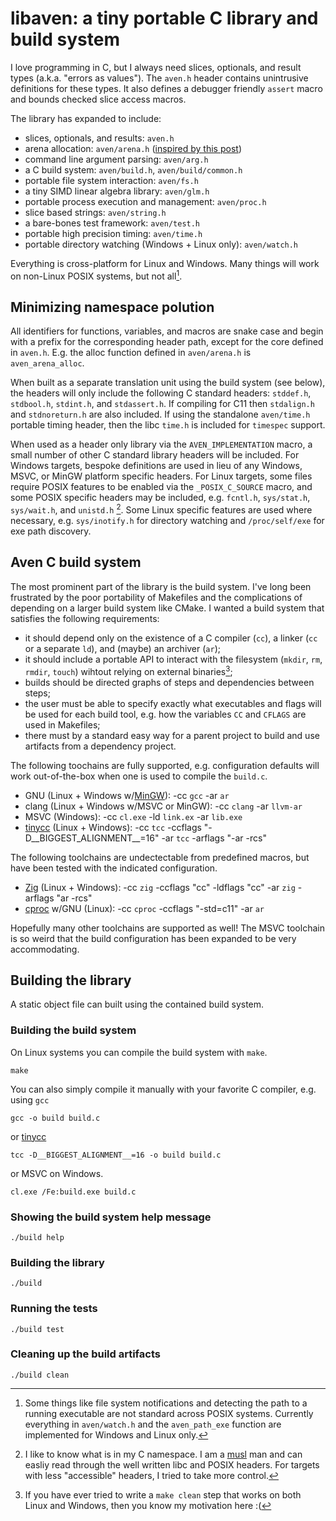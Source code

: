 # libaven: a tiny portable C library and build system

I love programming in C, but I always need slices, optionals, and
result types (a.k.a. "errors as values").
The `aven.h` header contains unintrusive definitions for these types.
It also defines a debugger friendly `assert` macro and bounds checked slice
access macros.

The library has expanded to include:

 - slices, optionals, and results: `aven.h`
 - arena allocation: `aven/arena.h` ([inspired by this post][2])
 - command line argument parsing: `aven/arg.h`
 - a C build system: `aven/build.h`, `aven/build/common.h`
 - portable file system interaction: `aven/fs.h`
 - a tiny SIMD linear algebra library: `aven/glm.h`
 - portable process execution and management: `aven/proc.h`
 - slice based strings: `aven/string.h`
 - a bare-bones test framework: `aven/test.h`
 - portable high precision timing: `aven/time.h`
 - portable directory watching (Windows + Linux only): `aven/watch.h`

Everything is cross-platform for Linux and Windows. Many things will work
on non-Linux POSIX systems, but not all[^1].

## Minimizing namespace polution

All identifiers for functions, variables, and macros are snake case
and begin with a prefix for the corresponding header path, except for the
core defined in `aven.h`. E.g. the alloc function defined in `aven/arena.h` is
`aven_arena_alloc`.

When built as a separate translation unit using the build system (see below),
the headers will only include the following C standard headers:
`stddef.h`, `stdbool.h`, `stdint.h`, and `stdassert.h`.
If compiling for C11 then `stdalign.h` and `stdnoreturn.h` are also included.
If using the standalone `aven/time.h` portable timing header, then the libc
`time.h` is included for `timespec` support.

When used as a header only library via the `AVEN_IMPLEMENTATION` macro,
a small number of other C standard library headers will be included.
For Windows targets, bespoke definitions are used in lieu of
any Windows, MSVC, or MinGW platform specific headers.
For Linux targets, some files require POSIX features to be enabled via
the `_POSIX_C_SOURCE` macro, and some POSIX specific headers may be included,
e.g. `fcntl.h`, `sys/stat.h`, `sys/wait.h`, and `unistd.h` [^3]. Some Linux
specific features are used where necessary, e.g. `sys/inotify.h` for directory
watching and `/proc/self/exe` for exe path discovery.

## Aven C build system

The most prominent part of the library is the build system. I've long been
frustrated by the poor portability of Makefiles and the complications of
depending on a larger build system like CMake. I wanted a build system
that satisfies the following requirements:

 - it should depend only on the existence of a C compiler (`cc`), a linker
   (`cc` or a separate `ld`), and (maybe) an archiver (`ar`);
 - it should include a portable API to interact with the filesystem
   (`mkdir`, `rm`, `rmdir`, `touch`) wihtout relying on external binaries[^2];
 - builds should be directed graphs of steps and dependencies between steps;
 - the user must be able to specify exactly what executables and flags will
   be used for each build tool, e.g. how the variables `CC` and `CFLAGS` are
   used in Makefiles;
 - there must by a standard easy way for a parent project to build and use
   artifacts from a dependency project.

The following toochains are fully supported, e.g. configuration
defaults will work out-of-the-box when one is used to compile the `build.c`. 

 - GNU (Linux + Windows w/[MinGW][3]): -cc `gcc` -ar `ar`
 - clang (Linux + Windows w/MSVC or MinGW): -cc `clang` -ar `llvm-ar`
 - MSVC (Windows): -cc `cl.exe` -ld `link.ex` -ar `lib.exe`
 - [tinycc][5] (Linux + Windows): -cc `tcc` -ccflags
   "-D\_\_BIGGEST\_ALIGNMENT\_\_=16" -ar `tcc` -arflags "-ar -rcs"

The following toolchains are undectectable from predefined macros, but have
been tested with the indicated configuration.

 - [Zig][1] (Linux + Windows): -cc `zig` -ccflags "cc" -ldflags "cc" -ar `zig`
   -arflags "ar -rcs"
 - [cproc][4] w/GNU (Linux): -cc `cproc` -ccflags "-std=c11" -ar `ar`

Hopefully many other toolchains are supported as well! The MSVC
toolchain is so weird that the build configuration has been expanded to be
very accommodating.

## Building the library

A static object file can built using the contained build system.  

### Building the build system

On Linux systems you can compile the build system with `make`.

```shell
make
```

You can also simply compile it manually with your favorite C compiler,
e.g. using `gcc`

```shell
gcc -o build build.c
```

or [tinycc][5]

```shell
tcc -D__BIGGEST_ALIGNMENT__=16 -o build build.c
```

or MSVC on Windows.

```shell
cl.exe /Fe:build.exe build.c
```

### Showing the build system help message

```shell
./build help
```

### Building the library

```shell
./build
```

### Running the tests

```shell
./build test
```

### Cleaning up the build artifacts

```shell
./build clean
```

[^1]: Some things like file system notifications and detecting the path to a
    running executable are not standard across
    POSIX systems. Currently everything in `aven/watch.h` and the
    `aven_path_exe` function are implemented
    for Windows and Linux only.

[^2]: If you have ever tried to write a `make clean` step that works
    on both Linux and Windows, then you know my motivation here :(

[^3]: I like to know what is in my C namespace. I am a [musl][6]
      man and can easliy read through the well written libc and POSIX headers.
      For targets with less "accessible" headers, I tried to take more control.

[1]: https://ziglang.org/
[2]: https://nullprogram.com/blog/2023/09/27/
[3]: https://www.mingw-w64.org/
[4]: https://sr.ht/~mcf/cproc/
[5]: https://repo.or.cz/w/tinycc.git
[6]: https://musl.libc.org/
